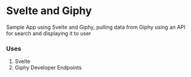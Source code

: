 # Svelte and Giphy

Sample App using Svelte and Giphy, pulling data from Giphy using an API for search and displaying it to user

### Uses
1. Svelte
2. Giphy Developer Endpoints